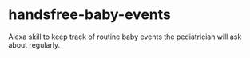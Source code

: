 # handsfree-baby-events
Alexa skill to keep track of routine baby events the pediatrician will ask about regularly.
